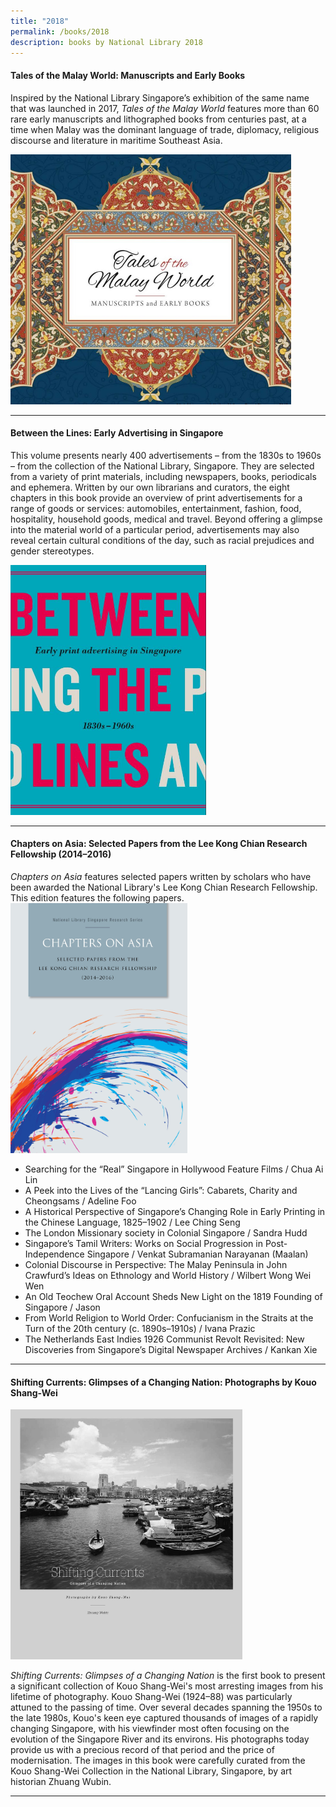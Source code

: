 ```yaml
---
title: "2018"
permalink: /books/2018
description: books by National Library 2018
---
```

#### <a style="text-decoration: none; font-weight: bold;" href="/vol-13/issue-2/jul-sep-2017/talesofmalayworld">Tales of the Malay World: Manuscripts and Early Books </a> 
Inspired by the National Library Singapore’s exhibition of the same name that was launched in 2017, *Tales of the Malay World* features more than 60 rare early manuscripts and lithographed books from centuries past, at a time when Malay was the dominant language of trade, diplomacy, religious discourse and literature in maritime Southeast Asia.  

<img src="/images/publications/tales%20of%20malay%20world.jpg" style="width:auto; height:400px">
 <hr>

#### <a style="text-decoration: none; font-weight: bold;" href="/vol-14/issue-2/jul-sep-2018/stuff-of-dreams-sg/">Between the Lines: Early Advertising in Singapore</a> 

This volume presents nearly 400 advertisements – from the 1830s to 1960s – from the collection of the National Library, Singapore. They are selected from a variety of print materials, including newspapers, books, periodicals and ephemera. Written by our own librarians and curators, the eight chapters in this book provide an overview of print advertisements for a range of goods or services: automobiles, entertainment, fashion, food, hospitality, household goods, medical and travel. Beyond offering a glimpse into the material world of a particular period, advertisements may also reveal certain cultural conditions of the day, such as racial prejudices and gender stereotypes.

<img src="/images/Vol-14-issue-2/the-stuff-of-dreams/Dreams9.JPG" style="width:auto; height:400px">
 
<hr>

#### <a style="text-decoration: none; font-weight: bold;" href="https://eresources.nlb.gov.sg/printheritage/detail/9939d7bf-ee29-44d1-ae82-01269d2d029c.aspx" target="_blank">Chapters on Asia: Selected Papers from the Lee Kong Chian Research Fellowship (2014–2016)</a> 
<i>Chapters on Asia</i> features selected papers written by scholars who have been awarded the National Library's Lee Kong Chian Research Fellowship. This edition features the following papers. 
<img src="/images/publications/COA2014-16-web.jpg" style="width:auto; height:400px">

* Searching for the “Real” Singapore in Hollywood Feature Films / Chua Ai Lin 
* A Peek into the Lives of the “Lancing Girls”: Cabarets, Charity and Cheongsams / Adeline Foo 
* A Historical Perspective of Singapore’s Changing Role in Early Printing in the Chinese Language, 1825–1902 / Lee Ching Seng 
* The London Missionary society in Colonial Singapore / Sandra Hudd 
* Singapore’s Tamil Writers: Works on Social Progression in Post-Independence Singapore / Venkat Subramanian Narayanan (Maalan) 
* Colonial Discourse in Perspective: The Malay Peninsula in John Crawfurd’s Ideas on Ethnology and World History / Wilbert Wong Wei Wen 
* An Old Teochew Oral Account Sheds New Light on the 1819 Founding of Singapore / Jason 
* From World Religion to World Order: Confucianism in the Straits at the Turn of the 20th century (c. 1890s–1910s) / Ivana Prazic 
* The Netherlands East Indies 1926 Communist Revolt Revisited: New Discoveries from Singapore’s Digital Newspaper Archives / Kankan Xie

<hr>

#### <a style="text-decoration: none; font-weight: bold;" href="https://eservice.nlb.gov.sg/item_holding.aspx?bid=203056880" target="_blank">Shifting Currents: Glimpses of a Changing Nation: Photographs by Kouo Shang-Wei </a> 


<img src="/images/publications/Shifting%20Currents%20Glimpses%20of%20a%20Changing%20Nation%20Photographs%20by%20Kouo%20Shang-Wei.jpg" style="width:auto; height:400px">
 

*Shifting Currents: Glimpses of a Changing Nation* is the first book to present a significant collection of Kouo Shang-Wei's most arresting images from his lifetime of photography. Kouo Shang-Wei (1924–88) was particularly attuned to the passing of time. Over several decades spanning the 1950s to the late 1980s, Kouo's keen eye captured thousands of images of a rapidly changing Singapore, with his viewfinder most often focusing on the evolution of the Singapore River and its environs. His photographs today provide us with a precious record of that period and the price of modernisation. The images in this book were carefully curated from the Kouo Shang-Wei Collection in the National Library, Singapore, by art historian Zhuang Wubin.

<hr>